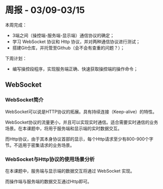 周报 - 03/09-03/15
==

本周完成：

- 3端之间（操控端-服务端-显示端）通信协议的确定；
- 学习 WebSocket 协议和 Http 协议，并对两种通信协议进行测试；
- 搭建Git仓库，并托管至Github（会不会有查重的问题？）；

下周计划：

- 编写操控段程序，实现服务端正确、快速获取操控端的操作命令；


## WebSocket

### WebSocket简介

WebSocket可以说是HTTP协议的拓展。具有持续连接（Keep-alive）的特性。

WebSocket协议的流量更小，并且可以实现实时通信。适合需要实时通信的业务场景。在本课题中，将用于服务端和显示端的实时数据交互。

而Http协议，由于其本身协议首部的显示，每个Http请求至少有800-900个字节。不适用于密集请求的业务场景。

### WebSocket与Http协议的使用场景分析

在本课题中，服务端与显示端的数据交互将通过 WebSocket 实现。

而操作端与服务端的数据交互通过Http即可。